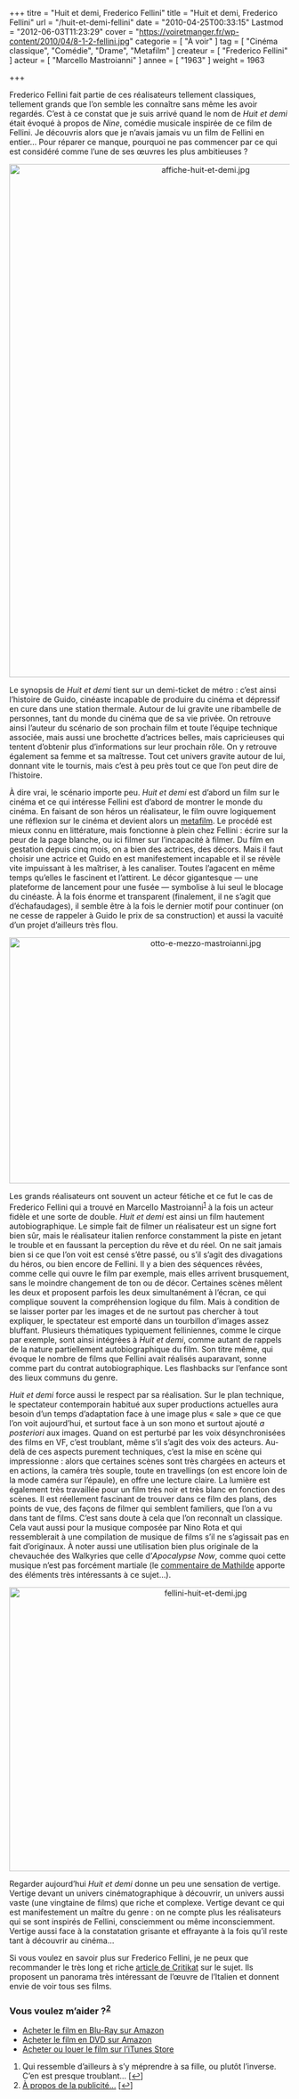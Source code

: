 +++
titre = "Huit et demi, Frederico Fellini"
title = "Huit et demi, Frederico Fellini"
url = "/huit-et-demi-fellini"
date = "2010-04-25T00:33:15"
Lastmod = "2012-06-03T11:23:29"
cover = "https://voiretmanger.fr/wp-content/2010/04/8-1-2-fellini.jpg"
categorie = [ "À voir" ]
tag = [ "Cinéma classique", "Comédie", "Drame", "Metafilm" ]
createur = [ "Frederico Fellini" ]
acteur = [ "Marcello Mastroianni" ]
annee = [ "1963" ]
weight = 1963

+++

<p>Frederico Fellini fait partie de ces réalisateurs tellement classiques, tellement grands que l&rsquo;on semble les connaître sans même les avoir regardés. C&rsquo;est à ce constat que je suis arrivé quand le nom de <em>Huit et demi</em> était évoqué à propos de <em>Nine</em>, comédie musicale inspirée de ce film de Fellini. Je découvris alors que je n&rsquo;avais jamais vu un film de Fellini en entier… Pour réparer ce manque, pourquoi ne pas commencer par ce qui est considéré comme l&rsquo;une de ses œuvres les plus ambitieuses ?</p>
<div style="text-align: center;"><a href="http://www.allocine.fr/film/fichefilm_gen_cfilm=337.html"><img class="aligncenter" src="https://voiretmanger.fr/wp-content/2010/04/affiche-huit-et-demi.jpg" border="0" alt="affiche-huit-et-demi.jpg" width="690" height="922" /></a></div>
<p>Le synopsis de <em>Huit et demi</em> tient sur un demi-ticket de métro : c&rsquo;est ainsi l&rsquo;histoire de Guido, cinéaste incapable de produire du cinéma et dépressif en cure dans une station thermale. Autour de lui gravite une ribambelle de personnes, tant du monde du cinéma que de sa vie privée. On retrouve ainsi l&rsquo;auteur du scénario de son prochain film et toute l&rsquo;équipe technique associée, mais aussi une brochette d&rsquo;actrices belles, mais capricieuses qui tentent d&rsquo;obtenir plus d&rsquo;informations sur leur prochain rôle. On y retrouve également sa femme et sa maîtresse. Tout cet univers gravite autour de lui, donnant vite le tournis, mais c&rsquo;est à peu près tout ce que l&rsquo;on peut dire de l&rsquo;histoire.</p>
<p>À dire vrai, le scénario importe peu. <em>Huit et demi</em> est d&rsquo;abord un film sur le cinéma et ce qui intéresse Fellini est d&rsquo;abord de montrer le monde du cinéma. En faisant de son héros un réalisateur, le film ouvre logiquement une réflexion sur le cinéma et devient alors un <a href="http://en.wikipedia.org/wiki/Metafilm">metafilm</a>. Le procédé est mieux connu en littérature, mais fonctionne à plein chez Fellini : écrire sur la peur de la page blanche, ou ici filmer sur l&rsquo;incapacité à filmer. Du film en gestation depuis cinq mois, on a bien des actrices, des décors. Mais il faut choisir une actrice et Guido en est manifestement incapable et il se révèle vite impuissant à les maîtriser, à les canaliser. Toutes l&rsquo;agacent en même temps qu&rsquo;elles le fascinent et l&rsquo;attirent. Le décor gigantesque — une plateforme de lancement pour une fusée — symbolise à lui seul le blocage du cinéaste. À la fois énorme et transparent (finalement, il ne s&rsquo;agit que d&rsquo;échafaudages), il semble être à la fois le dernier motif pour continuer (on ne cesse de rappeler à Guido le prix de sa construction) et aussi la vacuité d&rsquo;un projet d&rsquo;ailleurs très flou.</p>
<div style="text-align: center;"><img class="aligncenter" src="https://voiretmanger.fr/wp-content/2010/04/otto-e-mezzo-mastroianni.jpg" border="0" alt="otto-e-mezzo-mastroianni.jpg" width="690" height="442" /></div>
<p>Les grands réalisateurs ont souvent un acteur fétiche et ce fut le cas de Frederico Fellini qui a trouvé en Marcello Mastroianni<sup><a href="#footnote_0_3201" id="identifier_0_3201" class="footnote-link footnote-identifier-link" title="Qui ressemble d&rsquo;ailleurs &agrave; s&rsquo;y m&eacute;prendre &agrave; sa fille, ou plut&ocirc;t l&rsquo;inverse. C&rsquo;en est presque troublant&hellip;">1</a></sup> à la fois un acteur fidèle et une sorte de double. <em>Huit et demi</em> est ainsi un film hautement autobiographique. Le simple fait de filmer un réalisateur est un signe fort bien sûr, mais le réalisateur italien renforce constamment la piste en jetant le trouble et en faussant la perception du rêve et du réel. On ne sait jamais bien si ce que l&rsquo;on voit est censé s&rsquo;être passé, ou s&rsquo;il s&rsquo;agit des divagations du héros, ou bien encore de Fellini. Il y a bien des séquences rêvées, comme celle qui ouvre le film par exemple, mais elles arrivent brusquement, sans le moindre changement de ton ou de décor. Certaines scènes mêlent les deux et proposent parfois les deux simultanément à l&rsquo;écran, ce qui complique souvent la compréhension logique du film. Mais à condition de se laisser porter par les images et de ne surtout pas chercher à tout expliquer, le spectateur est emporté dans un tourbillon d&rsquo;images assez bluffant. Plusieurs thématiques typiquement felliniennes, comme le cirque par exemple, sont ainsi intégrées à <em>Huit et demi</em>, comme autant de rappels de la nature partiellement autobiographique du film. Son titre même, qui évoque le nombre de films que Fellini avait réalisés auparavant, sonne comme part du contrat autobiographique. Les flashbacks sur l&rsquo;enfance sont des lieux communs du genre.</p>
<p><em>Huit et demi</em> force aussi le respect par sa réalisation. Sur le plan technique, le spectateur contemporain habitué aux super productions actuelles aura besoin d&rsquo;un temps d&rsquo;adaptation face à une image plus &laquo;&nbsp;sale&nbsp;&raquo; que ce que l&rsquo;on voit aujourd&rsquo;hui, et surtout face à un son mono et surtout ajouté <em>a posteriori</em> aux images. Quand on est perturbé par les voix désynchronisées des films en VF, c&rsquo;est troublant, même s&rsquo;il s&rsquo;agit des voix des acteurs. Au-delà de ces aspects purement techniques, c&rsquo;est la mise en scène qui impressionne : alors que certaines scènes sont très chargées en acteurs et en actions, la caméra très souple, toute en travellings (on est encore loin de la mode caméra sur l&rsquo;épaule), en offre une lecture claire. La lumière est également très travaillée pour un film très noir et très blanc en fonction des scènes. Il est réellement fascinant de trouver dans ce film des plans, des points de vue, des façons de filmer qui semblent familiers, que l&rsquo;on a vu dans tant de films. C&rsquo;est sans doute à cela que l&rsquo;on reconnaît un classique. Cela vaut aussi pour la musique composée par Nino Rota et qui ressemblerait à une compilation de musique de films s&rsquo;il ne s&rsquo;agissait pas en fait d&rsquo;originaux. À noter aussi une utilisation bien plus originale de la chevauchée des Walkyries que celle d&rsquo;<em>Apocalypse Now</em>, comme quoi cette musique n&rsquo;est pas forcément martiale (le <a href="https://voiretmanger.fr/2010/04/25/huit-et-demi-fellini/#comment-2305">commentaire de Mathilde</a> apporte des éléments très intéressants à ce sujet…).</p>
<div style="text-align: center;"><img class="aligncenter" src="https://voiretmanger.fr/wp-content/2010/04/fellini-huit-et-demi.jpg" border="0" alt="fellini-huit-et-demi.jpg" width="690" height="510" /></div>
<p>Regarder aujourd&rsquo;hui <em>Huit et demi</em> donne un peu une sensation de vertige. Vertige devant un univers cinématographique à découvrir, un univers aussi vaste (une vingtaine de films) que riche et complexe. Vertige devant ce qui est manifestement un maître du genre : on ne compte plus les réalisateurs qui se sont inspirés de Fellini, consciemment ou même inconsciemment. Vertige aussi face à la constatation grisante et effrayante à la fois qu&rsquo;il reste tant à découvrir au cinéma…</p>
<p>Si vous voulez en savoir plus sur Frederico Fellini, je ne peux que recommander le très long et riche <a href="http://www.critikat.com/Federico-Fellini.html">article de Critikat</a> sur le sujet. Ils proposent un panorama très intéressant de l&rsquo;œuvre de l&rsquo;Italien et donnent envie de voir tous ses films.</p>
<div class="amazon">
<h3>Vous voulez m&rsquo;aider ?<sup><a href="#footnote_1_3201" id="identifier_1_3201" class="footnote-link footnote-identifier-link" title="&Agrave; propos de la publicit&eacute;&hellip;">2</a></sup></h3>
<ul>
<li><a href="http://www.amazon.fr/gp/product/B004TTZ0VM/ref=as_li_ss_tl?ie=UTF8&#038;tag=leblogdenic07-21&#038;linkCode=as2&#038;camp=1642&#038;creative=19458&#038;creativeASIN=B004TTZ0VM">Acheter le film en Blu-Ray sur Amazon</a></li>
<li><a href="http://www.amazon.fr/gp/product/B002JP9X8O/ref=as_li_ss_tl?ie=UTF8&#038;tag=leblogdenic07-21&#038;linkCode=as2&#038;camp=1642&#038;creative=19458&#038;creativeASIN=B002JP9X8O">Acheter le film en DVD sur Amazon</a></li>
<li><a href="http://itunes.apple.com/fr/movie/huit-et-demi/id494569182">Acheter ou louer le film sur l&rsquo;iTunes Store</a></li>
</ul>
</div>
<ol class="footnotes"><li id="footnote_0_3201" class="footnote">Qui ressemble d&rsquo;ailleurs à s&rsquo;y méprendre à sa fille, ou plutôt l&rsquo;inverse. C&rsquo;en est presque troublant… [<a href="#identifier_0_3201" class="footnote-link footnote-back-link">&#8617;</a>]</li><li id="footnote_1_3201" class="footnote"><a href="https://voiretmanger.fr/a-propos/publicite/">À propos de la publicité…</a> [<a href="#identifier_1_3201" class="footnote-link footnote-back-link">&#8617;</a>]</li></ol>
